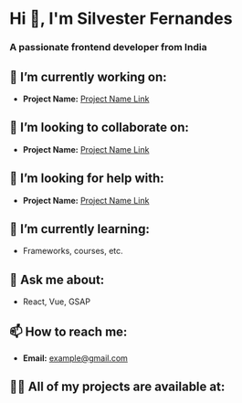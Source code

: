 # Hi 👋, I'm Silvester Fernandes

### A passionate frontend developer from India

## 🔭 I’m currently working on:
- **Project Name:** [Project Name Link](#)

## 👯 I’m looking to collaborate on:
- **Project Name:** [Project Name Link](#)

## 🤝 I’m looking for help with:
- **Project Name:** [Project Name Link](#)

## 🌱 I’m currently learning:
- Frameworks, courses, etc.

## 💬 Ask me about:
- React, Vue, GSAP

## 📫 How to reach me:
- **Email:** example@gmail.com

## 👨‍💻 All of my projects are available at:
- [Portfolio Link](#)

## 📝 I regularly write articles on:
- [Blog Link](#)

## 📄 Know about my experiences:
- [Resume Link](#)

## ⚡ Fun fact:
- I think I am funny 😄

---

### 🛠️ **Skills**

#### Programming Languages:
- C, C++, C#, Go, Java, JavaScript, TypeScript, PHP, Perl, Ruby, Scala, Python, Swift, Objective-C, Clojure, Rust, Haskell, CoffeeScript, Elixir, Erlang, Nim

#### Frontend Development:
- Vue.js, React, Svelte, Angular.js, Angular, Backbone.js, Bootstrap, Vuetify, CSS3, HTML5, Pug, Gulp, Sass, Redux, Webpack, Babel, Tailwind, Materialize, Bulma, GTK, QT, wxWidgets, Ember

#### Backend Development:
- Node.js, Spring, Express, GraphQL, Kafka, Solr, RabbitMQ, Hadoop, Nginx, OpenResty, NestJS

#### Mobile App Development:
- Android, Flutter, Dart, Kotlin, NativeScript, Xamarin, React Native, Ionic, Apache Cordova

#### AI/ML:
- TensorFlow, PyTorch, Pandas, Seaborn, OpenCV, Scikit-learn

#### Database:
- MongoDB, MySQL, PostgreSQL, Redis, Oracle, Cassandra, CouchDB, Hive, Realm, MariaDB, CockroachDB, Elasticsearch, SQLite, MSSQL

#### Data Visualization:
- D3.js, Chart.js, Canvas.js, Kibana, Grafana

#### DevOps:
- AWS, Docker, Jenkins, GCP, Kubernetes, Bash, Azure, Vagrant, CircleCI, TravisCI

#### Backend as a Service (BaaS):
- Firebase, Appwrite, Amplify, Heroku

#### Frameworks:
- Django, .NET, Electron, Symfony, Laravel, CodeIgniter, Rails, Flask, Quasar

#### Testing:
- Cypress, Selenium, Jest, Mocha, Puppeteer, Karma, Jasmine

#### Software:
- Illustrator, Photoshop, XD, Figma, Blender, Sketch, Invision, Framer, Matlab, Postman

#### Static Site Generators:
- Gatsby, Gridsome, Hugo, Jekyll, Next.js, Nuxt.js, 11ty, Scully, Sculpin, Sapper, VuePress, Hexo, Middleman

#### Game Engines:
- Unity, Unreal

#### Automation:
- Zapier, IFTTT

#### Other:
- Linux, Git, Arduino

---

### **Socials**:
- **GitHub:** [GitHub Username](#)
- **Twitter:** [Twitter Username](#)
- **Dev.to:** [Dev.to Username](#)
- **CodePen:** [CodePen Username](#)
- **CodeSandbox:** [CodeSandbox Username](#)
- **StackOverflow:** [StackOverflow User ID](#)
- **LinkedIn:** [LinkedIn Username](#)
- **Kaggle:** [Kaggle Username](#)
- **Facebook:** [Facebook Username](#)
- **Instagram:** [Instagram Username](#)
- **Dribbble:** [Dribbble Username](#)
- **Behance:** [Behance Username](#)
- **Hashnode:** [Hashnode Username](#)
- **Medium:** [Medium Username](#)
- **YouTube:** [YouTube Channel Name](#)
- **CodeChef:** [CodeChef Username](#)
- **HackerRank:** [HackerRank Username](#)
- **Codeforces:** [Codeforces Username](#)
- **LeetCode:** [LeetCode Username](#)
- **TopCoder:** [TopCoder Username](#)
- **HackerEarth:** [HackerEarth User (@Username)](#)
- **GeeksforGeeks:** [GFG Profile](#)
- **Discord:** [Discord Invite Code](#)
- **RSS Feed:** [RSS Feed URL](#)

---

### **Add-ons**
- **Display visitors count badge**: [Visitors Badge](#)
- **Display GitHub trophy**: [GitHub Trophy](#)
- **Display GitHub profile stats card**: [GitHub Stats](#)
- **Display top skills**: [Top Skills](#)
- **Display GitHub streak stats**: [GitHub Streak](#)
- **Display Twitter badge**: [Twitter Badge](#)
- **Display latest Dev.to blogs dynamically**: [Latest Dev.to Blogs](#)
- **Display latest Medium blogs dynamically**: [Latest Medium Blogs](#)
- **Display latest blogs from your personal blog dynamically**: [Latest Blogs](#)

---


[!Silvester's github activity graph](https://github-readme-activity-graph.vercel.app/graph?username=SilvesterFernandes)](https://github.com/SilvesterFernandes/github-readme-activity-graph)

### **Support Me**:
- **Buy me a coffee**: [Buy Me a Coffee](#)
- **Ko-fi**: [Ko-fi](#)


